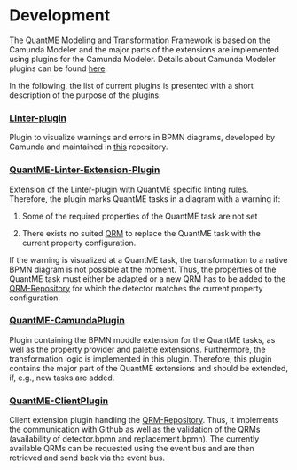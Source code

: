 # Development

The QuantME Modeling and Transformation Framework is based on the Camunda Modeler and the major parts of the extensions are implemented using plugins for the Camunda Modeler.
Details about Camunda Modeler plugins can be found [here](../../plugins).

In the following, the list of current plugins is presented with a short description of the purpose of the plugins:

### [Linter-plugin](/resources/plugins/Linter-plugin)

Plugin to visualize warnings and errors in BPMN diagrams, developed by Camunda and maintained in [this](https://github.com/camunda/camunda-modeler-linter-plugin) repository.

### [QuantME-Linter-Extension-Plugin](/resources/plugins/QuantME-Linter-Extension-Plugin)

Extension of the Linter-plugin with QuantME specific linting rules.
Therefore, the plugin marks QuantME tasks in a diagram with a warning if:

1. Some of the required properties of the QuantME task are not set

2. There exists no suited [QRM](../QRM) to replace the QuantME task with the current property configuration.

If the warning is visualized at a QuantME task, the transformation to a native BPMN diagram is not possible at the moment.
Thus, the properties of the QuantME task must either be adapted or a new QRM has to be added to the [QRM-Repository](../QRM-Repository) for which the detector matches the current property configuration.

### [QuantME-CamundaPlugin](/resources/plugins/QuantME-CamundaPlugin)

Plugin containing the BPMN moddle extension for the QuantME tasks, as well as the property provider and palette extensions.
Furthermore, the transformation logic is implemented in this plugin.
Therefore, this plugin contains the major part of the QuantME extensions and should be extended, if, e.g., new tasks are added.

### [QuantME-ClientPlugin](/resources/plugins/QuantME-ClientPlugin)

Client extension plugin handling the [QRM-Repository](../QRM-Repository). 
Thus, it implements the communication with Github as well as the validation of the QRMs (availability of detector.bpmn and replacement.bpmn).
The currently available QRMs can be requested using the event bus and are then retrieved and send back via the event bus.
